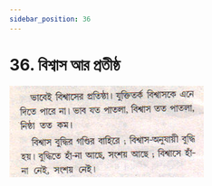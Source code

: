 ```yaml
---
sidebar_position: 36
---
```



# 36.   বিশ্বাস আর প্রতীষ্ঠ

![বিশ্বাস আর প্রতীষ্ঠ](../../../static/img/bengali/verse36.png)